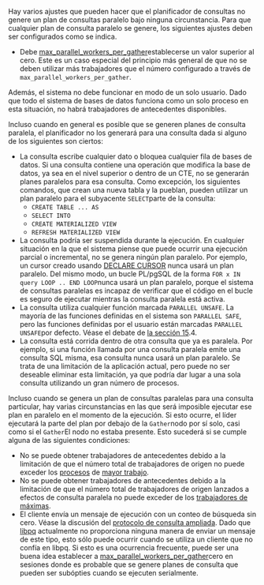 Hay varios ajustes que pueden hacer que el planificador de consultas  no genere un plan de consultas paralelo bajo ninguna circunstancia. Para que cualquier plan de consulta paralelo se genere, los siguientes  ajustes deben ser configurados como se indica.

- Debe [max_parallel_workers_per_gather](https://www.postgresql.org/docs/current/runtime-config-resource.html#GUC-MAX-PARALLEL-WORKERS-PER-GATHER)establecerse un valor superior al cero. Este es un caso especial del principio más  general de que no se deben utilizar más trabajadores que el número  configurado a través de `max_parallel_workers_per_gather`.

Además, el sistema no debe funcionar en modo de un solo usuario.  Dado que todo el sistema de bases de datos funciona como un solo proceso en esta situación, no habrá trabajadores de antecedentes disponibles.

Incluso cuando en general es posible que se generen planes de  consulta paralela, el planificador no los generará para una consulta  dada si alguno de los siguientes son ciertos:

- La consulta escribe cualquier dato o bloquea cualquier fila  de bases de datos. Si una consulta contiene una operación que modifica  la base de datos, ya sea en el nivel superior o dentro de un CTE, no se  generarán planes paralelos para esa consulta. Como excepción, los  siguientes comandos, que crean una nueva tabla y la pueblan, pueden  utilizar un plan paralelo para el subyacente  `SELECT`parte de la consulta:
  - `CREATE TABLE ... AS`
  - `SELECT INTO`
  - `CREATE MATERIALIZED VIEW`
  - `REFRESH MATERIALIZED VIEW`
- La consulta podría ser suspendida durante la ejecución. En  cualquier situación en la que el sistema piense que puede ocurrir una  ejecución parcial o incremental, no se genera ningún plan paralelo. Por  ejemplo, un cursor creado usando [DECLARE CURSOR](https://www.postgresql.org/docs/current/sql-declare.html) nunca usará un plan paralelo. Del mismo modo, un bucle PL/pgSQL de la forma  `FOR x IN query LOOP .. END LOOP`nunca usará un plan paralelo, porque el sistema de consultas paralelas es  incapaz de verificar que el código en el bucle es seguro de ejecutar  mientras la consulta paralela está activa.
- La consulta utiliza cualquier función marcada `PARALLEL UNSAFE`. La mayoría de las funciones definidas en el sistema son `PARALLEL SAFE`, pero las funciones definidas por el usuario están marcadas  `PARALLEL UNSAFE`por defecto. Véase el debate de [la sección 15](https://www.postgresql.org/docs/current/parallel-safety.html).4.
- La consulta está corrida dentro de otra consulta que ya es  paralela. Por ejemplo, si una función llamada por una consulta paralela  emite una consulta SQL misma, esa consulta nunca usará un plan paralelo. Se trata de una limitación de la aplicación actual, pero puede no ser  deseable eliminar esta limitación, ya que podría dar lugar a una sola  consulta utilizando un gran número de procesos.

Incluso cuando se genera un plan de consultas paralelas para una  consulta particular, hay varias circunstancias en las que será imposible ejecutar ese plan en paralelo en el momento de la ejecución. Si esto  ocurre, el líder ejecutará la parte del plan por debajo de la  `Gather`nodo por sí solo, casi como si el  `Gather`El nodo no estaba presente. Esto sucederá si se cumple alguna de las siguientes condiciones:

- No se puede obtener trabajadores de antecedentes debido a la limitación de que el número total de trabajadores de origen no puede exceder los [procesos](https://www.postgresql.org/docs/current/runtime-config-resource.html#GUC-MAX-WORKER-PROCESSES) de [mayor trabajo](https://www.postgresql.org/docs/current/runtime-config-resource.html#GUC-MAX-WORKER-PROCESSES).
- No se puede obtener trabajadores de antecedentes debido a la limitación de que el número total de trabajadores de origen lanzados a efectos de  consulta paralela no puede exceder de los [trabajadores de máximas](https://www.postgresql.org/docs/current/runtime-config-resource.html#GUC-MAX-PARALLEL-WORKERS).
- El cliente envía un mensaje de ejecución con un conteo de búsqueda sin cero. Véase la discusión del [protocolo de consulta ampliada](https://www.postgresql.org/docs/current/protocol-flow.html#PROTOCOL-FLOW-EXT-QUERY). Dado que [libpq](https://www.postgresql.org/docs/current/libpq.html) actualmente no proporciona ninguna manera de enviar un mensaje de este  tipo, esto sólo puede ocurrir cuando se utiliza un cliente que no confía en libpq. Si esto es una ocurrencia frecuente, puede ser una buena idea establecer a [max_parallel_workers_per_gather](https://www.postgresql.org/docs/current/runtime-config-resource.html#GUC-MAX-PARALLEL-WORKERS-PER-GATHER)cero en sesiones donde es probable que se genere planes de consulta que pueden ser subópties cuando se ejecuten serialmente.
